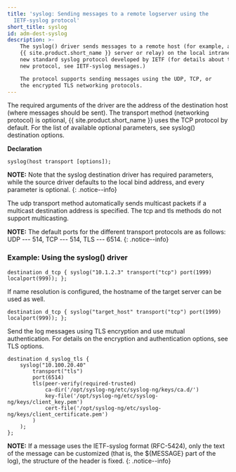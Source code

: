 ```yaml
---
title: 'syslog: Sending messages to a remote logserver using the
  IETF-syslog protocol'
short_title: syslog
id: adm-dest-syslog
description: >-
    The syslog() driver sends messages to a remote host (for example, a
    {{ site.product.short_name }} server or relay) on the local intranet or internet using the
    new standard syslog protocol developed by IETF (for details about the
    new protocol, see IETF-syslog messages.) 

    The protocol supports sending messages using the UDP, TCP, or
    the encrypted TLS networking protocols.
---
```


The required arguments of the driver are the address of the destination
host (where messages should be sent). The transport method (networking
protocol) is optional, {{ site.product.short_name }} uses the TCP protocol by default. For
the list of available optional parameters, see
syslog() destination options.

**Declaration**

```config
syslog(host transport [options]);
```

**NOTE:** Note that the syslog destination driver has required parameters,
while the source driver defaults to the local bind address, and every
parameter is optional.
{: .notice--info}

The udp transport method automatically sends multicast packets if a
multicast destination address is specified. The tcp and tls methods do
not support multicasting.

**NOTE:** The default ports for the different transport protocols are as
follows: UDP --- 514, TCP --- 514, TLS --- 6514.
{: .notice--info}

### Example: Using the syslog() driver

```config
destination d_tcp { syslog("10.1.2.3" transport("tcp") port(1999) localport(999)); };
```

If name resolution is configured, the hostname of the target server can
be used as well.

```config
destination d_tcp { syslog("target_host" transport("tcp") port(1999) localport(999)); };
```

Send the log messages using TLS encryption and use mutual
authentication. For details on the encryption and authentication
options, see TLS options.  

```config
destination d_syslog_tls {
    syslog("10.100.20.40"
        transport("tls")
        port(6514)
        tls(peer-verify(required-trusted)
            ca-dir('/opt/syslog-ng/etc/syslog-ng/keys/ca.d/')
            key-file('/opt/syslog-ng/etc/syslog-ng/keys/client_key.pem')
            cert-file('/opt/syslog-ng/etc/syslog-ng/keys/client_certificate.pem')
        )
    );
};
```

**NOTE:** If a message uses the IETF-syslog format (RFC-5424), only the text
of the message can be customized (that is, the ${MESSAGE} part of the
log), the structure of the header is fixed.
{: .notice--info}
